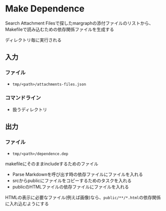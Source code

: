 # Make Dependence

Search Attachment Filesで探したmargraphの添付ファイルのリストから、Makefileで読み込むための依存関係ファイルを生成する

ディレクトリ毎に実行される

## 入力

### ファイル

- `tmp/<path>/attachments-files.json`

### コマンドライン

- 扱うディレクトリ

## 出力

### ファイル

- `tmp/<path>/dependence.dep`

makefileにそのままincludeするためのファイル
- Parse Markdownを呼び出す時の依存ファイルにファイルを入れる
- srcからpublicにファイルをコピーするためのタスクを入れる
- publicのHTMLファイルの依存ファイルにファイルを入れる

HTMLの表示に必要なファイル(例えば画像)なら、`public/**/*.html`の依存関係に入れ込むようにする

